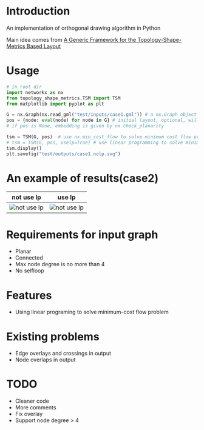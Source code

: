 # Introduction

An implementation of orthogonal drawing algorithm in Python

Main idea comes from [A Generic Framework for the Topology-Shape-Metrics Based Layout](https://rtsys.informatik.uni-kiel.de/~biblio/downloads/theses/pkl-mt.pdf)

# Usage
```Python
# in root dir
import networkx as nx
from topology_shape_metrics.TSM import TSM
from matplotlib import pyplot as plt

G = nx.Graph(nx.read_gml("test/inputs/case1.gml")) # a nx.Graph object
pos = {node: eval(node) for node in G} # initial layout, optional, will be converted to a embedding
# if pos is None, embedding is given by nx.check_planarity

tsm = TSM(G, pos)  # use nx.min_cost_flow to solve minimum cost flow program
# tsm = TSM(G, pos, uselp=True) # use linear programming to solve minimum cost flow program
tsm.display()
plt.savefig("test/outputs/case1.nolp.svg")
```

# An example of results(case2)
|not use lp | use lp|
|---|---|
|![not use lp](https://raw.githubusercontent.com/rawfh/orthogonal-drawing-algorithm/master/test/outputs/case2.nolp.svg)|![not use lp](https://raw.githubusercontent.com/rawfh/orthogonal-drawing-algorithm/master/test/outputs/case2.lp.svg)|

# Requirements for input graph
* Planar
* Connected
* Max node degree is no more than 4
* No selfloop

# Features
* Using linear programing to solve minimum-cost flow problem

# Existing problems
* Edge overlays and crossings in output
* Node overlaps in output


# TODO
* Cleaner code
* More comments
* Fix overlay
* Support node degree > 4